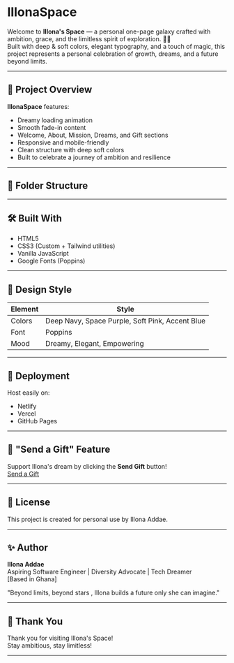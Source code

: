 # IllonaSpace

Welcome to **Illona's Space** — a personal one-page galaxy crafted with ambition, grace, and the limitless spirit of exploration. 🚀🌟  
Built with deep & soft colors, elegant typography, and a touch of magic, this project represents a personal celebration of growth, dreams, and a future beyond limits.

---

## 🌟 Project Overview

**IllonaSpace** features:

- Dreamy loading animation
- Smooth fade-in content
- Welcome, About, Mission, Dreams, and Gift sections
- Responsive and mobile-friendly
- Clean structure with deep soft colors
- Built to celebrate a journey of ambition and resilience

---

## 📂 Folder Structure

---

## 🛠️ Built With

- HTML5
- CSS3 (Custom + Tailwind utilities)
- Vanilla JavaScript
- Google Fonts (Poppins)

---

## 🎨 Design Style

| Element | Style                                           |
| ------- | ----------------------------------------------- |
| Colors  | Deep Navy, Space Purple, Soft Pink, Accent Blue |
| Font    | Poppins                                         |
| Mood    | Dreamy, Elegant, Empowering                     |

---

## 🚀 Deployment

Host easily on:

- Netlify
- Vercel
- GitHub Pages

---

## 🎁 "Send a Gift" Feature

Support Illona's dream by clicking the **Send Gift** button!  
[Send a Gift](https://buymeacoffee.com/gliy8vpa7m)

---

## 📜 License

This project is created for personal use by Illona Addae.

---

## ✨ Author

**Illona Addae**  
Aspiring Software Engineer | Diversity Advocate | Tech Dreamer  
[Based in Ghana]

"Beyond limits, beyond stars , Illona builds a future only she can imagine."

---

## 🚀 Thank You

Thank you for visiting Illona's Space!  
Stay ambitious, stay limitless!

---
